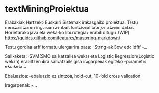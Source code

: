# textMiningProiektua


Erabakiak Hartzeko Euskarri Sistemak irakasgaiko proiektua. Testu meatzaritzaren inguruan zenbait funtzionalitate jorratzean datza.
Horretarako java eta weka-ko liburutegiak erabili ditugu. (WIP) https://guides.github.com/features/mastering-markdown/

Testu gordina arff formatu ulergarrira pasa:
	-String-ak Bow edo idftf
	-...

Sailkaketa:
	-SVM(SMO sailkatzailea weka) eta Logistic Regression(Logistic wekan) erabiltzen dira sailkatzaile gisa iragarpenak egiteko
	-parametro ekorketa...
	
Ebaluazioa:
	-ebaluazio ez zintzoa, hold-out, 10-fold cross validation

Iragarpenak:
	-...
